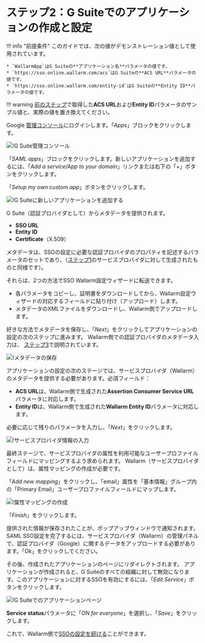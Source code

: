 # ステップ2：G Suiteでのアプリケーションの作成と設定

[img-gsuite-console]:       ../../../../images/admin-guides/configuration-guides/sso/gsuite/gsuite-console.png
[img-gsuite-add-app]:       ../../../../images/admin-guides/configuration-guides/sso/gsuite/gsuite-add-app.png
[img-fetch-metadata]:       ../../../../images/admin-guides/configuration-guides/sso/gsuite/gsuite-fetch-metadata.png
[img-fill-in-sp-data]:      ../../../../images/admin-guides/configuration-guides/sso/gsuite/gsuite-fill-in-sp-data.png
[img-app-page]:             ../../../../images/admin-guides/configuration-guides/sso/gsuite/gsuite-app-page.png
[img-create-attr-mapping]:  ../../../../images/admin-guides/configuration-guides/sso/gsuite/gsuite-attr-mapping.png

[doc-setup-sp]:             setup-sp.ja.md
[doc-metadata-transfer]:    metadata-transfer.ja.md

[link-gsuite-adm-console]:  https://admin.google.com

!!! info "前提条件"
    このガイドでは、次の値がデモンストレーション値として使用されています。
    
    * `WallarmApp`はG Suiteの**アプリケーション名**パラメータの値です。
    * `https://sso.online.wallarm.com/acs`はG Suiteの**ACS URL**パラメータの値です。
    * `https://sso.online.wallarm.com/entity-id`はG Suiteの**Entity ID**パラメータの値です。

!!! warning
    [前のステップ][doc-setup-sp]で取得した**ACS URL**および**Entity ID**パラメータのサンプル値と、実際の値を置き換えてください。

Google [管理コンソール][link-gsuite-adm-console]にログインします。「*Apps*」ブロックをクリックします。

![!G Suite管理コンソール][img-gsuite-console]

「*SAML apps*」ブロックをクリックします。新しいアプリケーションを追加するには、「*Add a service/App to your domain*」リンクまたは右下の「+」ボタンをクリックします。

「*Setup my own custom app*」ボタンをクリックします。

![!G Suiteに新しいアプリケーションを追加する][img-gsuite-add-app]

G Suite（認証プロバイダとして）からメタデータを提供されます。
*   **SSO URL**
*   **Entity ID**
*   **Certificate**（X.509）

メタデータは、SSOの設定に必要な認証プロバイダのプロパティを記述するパラメータのセットであり、（[ステップ1][doc-setup-sp]のサービスプロバイダに対して生成されたものと同様です）。

それらは、2つの方法でSSO Wallarm設定ウィザードに転送できます。
*   各パラメータをコピーし、証明書をダウンロードしてから、Wallarm設定ウィザードの対応するフィールドに貼り付け（アップロード）します。
*   メタデータのXMLファイルをダウンロードし、Wallarm側でアップロードします。

好きな方法でメタデータを保存し、「*Next*」をクリックしてアプリケーションの設定の次のステップに進みます。 Wallarm側での認証プロバイダのメタデータ入力は、 [ステップ3][doc-metadata-transfer]で説明されています。

![!メタデータの保存][img-fetch-metadata]
 
アプリケーションの設定の次のステージでは、サービスプロバイダ（Wallarm）のメタデータを提供する必要があります。必須フィールド：
* **ACS URL**は、Wallarm側で生成された**Assertion Consumer Service URL**パラメータに対応します。
* **Entity ID**は、Wallarm側で生成された**Wallarm Entity ID**パラメータに対応します。

必要に応じて残りのパラメータを入力し、「*Next*」をクリックします。

![!サービスプロバイダ情報の入力][img-fill-in-sp-data]

最終ステージで、サービスプロバイダの属性を利用可能なユーザープロファイルフィールドにマッピングするよう求められます。 Wallarm（サービスプロバイダとして）は、属性マッピングの作成が必要です。

「*Add new mapping*」をクリックし、「email」属性を「基本情報」グループ内の「Primary Email」ユーザープロファイルフィールドにマップします。

![!属性マッピングの作成][img-create-attr-mapping]

「*Finish*」をクリックします。

提供された情報が保存されたことが、ポップアップウィンドウで通知されます。SAML SSO設定を完了するには、サービスプロバイダ（Wallarm）の管理パネルで、認証プロバイダ（Google）に関するデータをアップロードする必要があります。「*Ok*」をクリックしてください。

その後、作成されたアプリケーションのページにリダイレクトされます。
アプリケーションが作成されると、G Suiteのすべての組織に対して無効になります。このアプリケーションに対するSSOを有効にするには、「*Edit Service*」ボタンをクリックします。

![!G Suiteでのアプリケーションページ][img-app-page]

**Service status**パラメータに「*ON for everyone*」を選択し、「*Save*」をクリックします。

これで、Wallarm側で[SSOの設定を続ける][doc-metadata-transfer]ことができます。